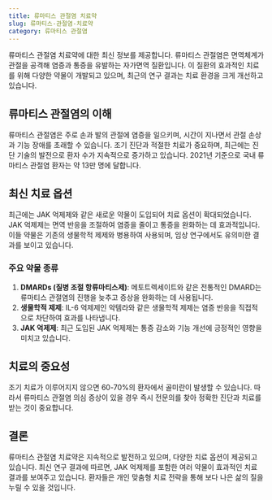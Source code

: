 ```yaml
---
title: 류마티스 관절염 치료약
slug: 류마티스-관절염-치료약
category: 류마티스 관절염
---
```


류마티스 관절염 치료약에 대한 최신 정보를 제공합니다. 류마티스 관절염은 면역체계가 관절을 공격해 염증과 통증을 유발하는 자가면역 질환입니다. 이 질환의 효과적인 치료를 위해 다양한 약물이 개발되고 있으며, 최근의 연구 결과는 치료 환경을 크게 개선하고 있습니다.

## 류마티스 관절염의 이해

류마티스 관절염은 주로 손과 발의 관절에 염증을 일으키며, 시간이 지나면서 관절 손상과 기능 장애를 초래할 수 있습니다. 조기 진단과 적절한 치료가 중요하며, 최근에는 진단 기술의 발전으로 환자 수가 지속적으로 증가하고 있습니다. 2021년 기준으로 국내 류마티스 관절염 환자는 약 13만 명에 달합니다.

## 최신 치료 옵션

최근에는 JAK 억제제와 같은 새로운 약물이 도입되어 치료 옵션이 확대되었습니다. JAK 억제제는 면역 반응을 조절하여 염증을 줄이고 통증을 완화하는 데 효과적입니다. 이들 약물은 기존의 생물학적 제제와 병용하여 사용되며, 임상 연구에서도 유의미한 결과를 보이고 있습니다.

### 주요 약물 종류

1. **DMARDs (질병 조절 항류마티스제)**: 메토트렉세이트와 같은 전통적인 DMARD는 류마티스 관절염의 진행을 늦추고 증상을 완화하는 데 사용됩니다.
2. **생물학적 제제**: IL-6 억제제인 악템라와 같은 생물학적 제제는 염증 반응을 직접적으로 차단하여 효과를 나타냅니다.
3. **JAK 억제제**: 최근 도입된 JAK 억제제는 통증 감소와 기능 개선에 긍정적인 영향을 미치고 있습니다.

## 치료의 중요성

조기 치료가 이루어지지 않으면 60-70%의 환자에서 골미란이 발생할 수 있습니다. 따라서 류마티스 관절염 의심 증상이 있을 경우 즉시 전문의를 찾아 정확한 진단과 치료를 받는 것이 중요합니다.

## 결론

류마티스 관절염 치료약은 지속적으로 발전하고 있으며, 다양한 치료 옵션이 제공되고 있습니다. 최신 연구 결과에 따르면, JAK 억제제를 포함한 여러 약물이 효과적인 치료 결과를 보여주고 있습니다. 환자들은 개인 맞춤형 치료 전략을 통해 보다 나은 삶의 질을 누릴 수 있을 것입니다.
